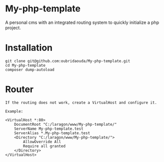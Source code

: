 # My-php-template
A personal cms with an integrated routing system to quickly initialize a php project.

# Installation
````
git clone git@github.com:oubridaouda/My-php-template.git
cd My-php-template
composer dump-autoload
````
# Router
````
If the routing does not work, create a VirtualHost and configure it.

Example:

<VirtualHost *:80> 
    DocumentRoot "C:/laragon/www/My-php-template/"
    ServerName My-php-template.test
    ServerAlias *.My-php-template.test
    <Directory "C:/laragon/www/My-php-template/">
        AllowOverride All
        Require all granted
    </Directory>
</VirtualHost>
````

